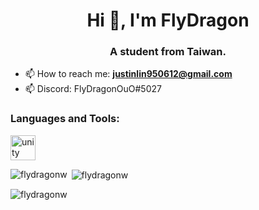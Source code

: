 <h1 align="center">Hi 👋, I'm FlyDragon</h1>
<h3 align="center">A student from Taiwan.</h3>

- 📫 How to reach me: **justinlin950612@gmail.com**
- 📫 Discord: FlyDragonOuO#5027 

<h3 align="left">Languages and Tools:</h3>
<p align="left"> <a href="https://unity.com/" target="_blank" rel="noreferrer"> <img src="https://www.vectorlogo.zone/logos/unity3d/unity3d-icon.svg" alt="unity" width="40" height="40"/> </a> </p>

<p><img align="left" src="https://github-readme-stats.vercel.app/api/top-langs?username=flydragonw&show_icons=true&locale=en&layout=compact" alt="flydragonw" /></p>
<p></p>

<p>&nbsp;<img align="center" src="https://github-readme-stats.vercel.app/api?username=flydragonw&show_icons=true&locale=en" alt="flydragonw" /></p>
<p></p>

<p><img align="center" src="https://github-readme-streak-stats.herokuapp.com/?user=flydragonw&" alt="flydragonw" /></p>
